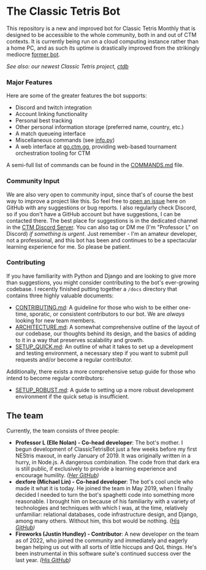 # The Classic Tetris Bot

This repository is a new and improved bot for Classic Tetris Monthly that is designed to be accessible to the whole community, both in and out of CTM contexts.  It is currently being run on a cloud computing instance rather than a home PC, and as such its uptime is drastically improved from the strikingly mediocre [former bot](https://github.com/professor-l/lsq-bot).

*See also: our newest Classic Tetris project, [ctdb](https://github.com/professor-l/ctdb)*

### Major Features

Here are some of the greater features the bot supports:

* Discord and twitch integration
* Account linking functionality
* Personal best tracking
* Other personal information storage (preferred name, country, etc.)
* A match queueing interface
* Miscellaneous commands (see [info.py](https://github.com/professor-l/classic-tetris-project/blob/master/classic_tetris_project/commands/info.py))
* A web interface at [go.ctm.gg](https://go.ctm.gg), providing web-based tournament orchestration tooling for CTM

A semi-full list of commands can be found in the [COMMANDS.md](https://github.com/professor-l/classic-tetris-project/blob/master/docs/COMMANDS.md) file.

### Community Input

We are also very open to community input, since that's of course the best way to improve a project like this. So feel free to [open an issue](https://github.com/professor-l/classic-tetris-project/issues) here on GitHub with any suggestions or bug reports. I also regularly check Discord, so if you don't have a GitHub account but have suggestions, I can be contacted there. The best place for suggestions is in the dedicated channel in the [CTM Discord Server](https://discord.gg/SYP37aV). You can also tag or DM me (I'm "Professor L" on Discord) _if something is urgent_. Just remember - I'm an amateur developer, not a professional, and this bot has been and continues to be a spectacular learning experience for me. So please be patient.

### Contributing

If you have familiarity with Python and Django and are looking to give more than suggestions, you might consider contributing to the bot's ever-growing codebase. I recently finished putting together a `/docs` directory that contains three highly valuable documents:

* [CONTRIBUTING.md](https://github.com/professor-l/classic-tetris-project/blob/master/docs/CONTRIBUTING.md): A guideline for those who wish to be either one-time, sporatic, or consistent contributors to our bot. We are _always_ looking for new team members.
* [ARCHITECTURE.md](https://github.com/professor-l/classic-tetris-project/blob/master/docs/ARCHITECTURE.md): A somewhat comprehensive outline of the layout of our codebase, our thoughts behind its design, and the basics of adding to it in a way that preserves scalability and growth.
* [SETUP_QUICK.md](https://github.com/professor-l/classic-tetris-project/blob/master/docs/SETUP_QUICK.md): An outline of what it takes to set up a development and testing environment, a necessary step if you want to submit pull requests and/or become a regular contributor.

Additionally, there exists a more comprehensive setup guide for those who intend to become regular contributors:
* [SETUP_ROBUST.md](https://github.com/professor-l/classic-tetris-project/blob/master/docs/SETUP_ROBUST.md): A guide to setting up a more robust development environment if the quick setup is insufficient.

## The team

Currently, the team consists of three people:

* **Professor L (Elle Nolan) - Co-head developer**: The bot's mother. I begun development of ClassicTetrisBot just a few weeks before my first NEStris maxout, in early January of 2019. It was originally written in a hurry, in Node.js. A dangerous combination. The code from that dark era is still public, if exclusively to provide a learning experience and encourage humility. _([Her GitHub](https://github.com/professor-l))_
* **dexfore (Michael Lin) - Co-head developer**: The bot's cool uncle who made it what it is today. He joined the team in May 2019, when I finally decided I needed to turn the bot's spaghetti code into something more reasonable. I brought him on because of his familiarity with a variety of technologies and techniques with which I was, at the time, relatively unfamiliar: relational databases, code infrastructure design, and Django, among many others. Without him, this bot would be nothing. _([His GitHub](https://github.com/michaelelin))_
* **Fireworks (Justin Hundley) - Contributor**: A new developer on the team as of 2022, who joined the community and immediately and eagerly began helping us out with all sorts of little hiccups and QoL things. He's been instrumental in this software suite's continued success over the last year. _([His GitHub](https://github.com/fireworks))_
